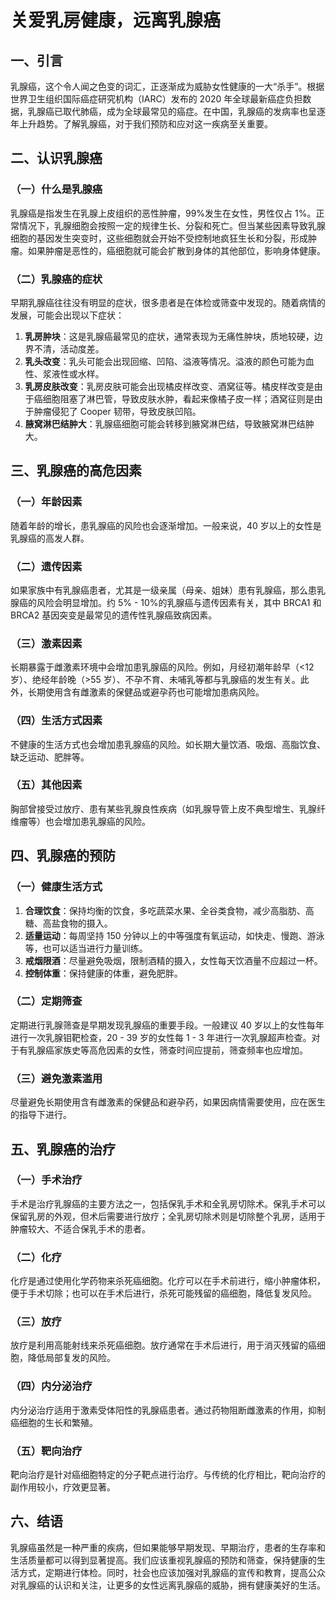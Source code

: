 # 关爱乳房健康，远离乳腺癌

## 一、引言
乳腺癌，这个令人闻之色变的词汇，正逐渐成为威胁女性健康的一大“杀手”。根据世界卫生组织国际癌症研究机构（IARC）发布的 2020 年全球最新癌症负担数据，乳腺癌已取代肺癌，成为全球最常见的癌症。在中国，乳腺癌的发病率也呈逐年上升趋势。了解乳腺癌，对于我们预防和应对这一疾病至关重要。

## 二、认识乳腺癌
### （一）什么是乳腺癌
乳腺癌是指发生在乳腺上皮组织的恶性肿瘤，99%发生在女性，男性仅占 1%。正常情况下，乳腺细胞会按照一定的规律生长、分裂和死亡。但当某些因素导致乳腺细胞的基因发生突变时，这些细胞就会开始不受控制地疯狂生长和分裂，形成肿瘤。如果肿瘤是恶性的，癌细胞就可能会扩散到身体的其他部位，影响身体健康。

### （二）乳腺癌的症状
早期乳腺癌往往没有明显的症状，很多患者是在体检或筛查中发现的。随着病情的发展，可能会出现以下症状：
1. **乳房肿块**：这是乳腺癌最常见的症状，通常表现为无痛性肿块，质地较硬，边界不清，活动度差。
2. **乳头改变**：乳头可能会出现回缩、凹陷、溢液等情况。溢液的颜色可能为血性、浆液性或水样。
3. **乳房皮肤改变**：乳房皮肤可能会出现橘皮样改变、酒窝征等。橘皮样改变是由于癌细胞阻塞了淋巴管，导致皮肤水肿，看起来像橘子皮一样；酒窝征则是由于肿瘤侵犯了 Cooper 韧带，导致皮肤凹陷。
4. **腋窝淋巴结肿大**：乳腺癌细胞可能会转移到腋窝淋巴结，导致腋窝淋巴结肿大。

## 三、乳腺癌的高危因素
### （一）年龄因素
随着年龄的增长，患乳腺癌的风险也会逐渐增加。一般来说，40 岁以上的女性是乳腺癌的高发人群。

### （二）遗传因素
如果家族中有乳腺癌患者，尤其是一级亲属（母亲、姐妹）患有乳腺癌，那么患乳腺癌的风险会明显增加。约 5% - 10%的乳腺癌与遗传因素有关，其中 BRCA1 和 BRCA2 基因突变是最常见的遗传性乳腺癌致病因素。

### （三）激素因素
长期暴露于雌激素环境中会增加患乳腺癌的风险。例如，月经初潮年龄早（<12 岁）、绝经年龄晚（>55 岁）、不孕不育、未哺乳等都与乳腺癌的发生有关。此外，长期使用含有雌激素的保健品或避孕药也可能增加患病风险。

### （四）生活方式因素
不健康的生活方式也会增加患乳腺癌的风险。如长期大量饮酒、吸烟、高脂饮食、缺乏运动、肥胖等。

### （五）其他因素
胸部曾接受过放疗、患有某些乳腺良性疾病（如乳腺导管上皮不典型增生、乳腺纤维瘤等）也会增加患乳腺癌的风险。

## 四、乳腺癌的预防
### （一）健康生活方式
1. **合理饮食**：保持均衡的饮食，多吃蔬菜水果、全谷类食物，减少高脂肪、高糖、高盐食物的摄入。
2. **适量运动**：每周坚持 150 分钟以上的中等强度有氧运动，如快走、慢跑、游泳等，也可以适当进行力量训练。
3. **戒烟限酒**：尽量避免吸烟，限制酒精的摄入，女性每天饮酒量不应超过一杯。
4. **控制体重**：保持健康的体重，避免肥胖。

### （二）定期筛查
定期进行乳腺筛查是早期发现乳腺癌的重要手段。一般建议 40 岁以上的女性每年进行一次乳腺钼靶检查，20 - 39 岁的女性每 1 - 3 年进行一次乳腺超声检查。对于有乳腺癌家族史等高危因素的女性，筛查时间应提前，筛查频率也应增加。

### （三）避免激素滥用
尽量避免长期使用含有雌激素的保健品和避孕药，如果因病情需要使用，应在医生的指导下进行。

## 五、乳腺癌的治疗
### （一）手术治疗
手术是治疗乳腺癌的主要方法之一，包括保乳手术和全乳房切除术。保乳手术可以保留乳房的外观，但术后需要进行放疗；全乳房切除术则是切除整个乳房，适用于肿瘤较大、不适合保乳手术的患者。

### （二）化疗
化疗是通过使用化学药物来杀死癌细胞。化疗可以在手术前进行，缩小肿瘤体积，便于手术切除；也可以在手术后进行，杀死可能残留的癌细胞，降低复发风险。

### （三）放疗
放疗是利用高能射线来杀死癌细胞。放疗通常在手术后进行，用于消灭残留的癌细胞，降低局部复发的风险。

### （四）内分泌治疗
内分泌治疗适用于激素受体阳性的乳腺癌患者。通过药物阻断雌激素的作用，抑制癌细胞的生长和繁殖。

### （五）靶向治疗
靶向治疗是针对癌细胞特定的分子靶点进行治疗。与传统的化疗相比，靶向治疗的副作用较小，疗效更显著。

## 六、结语
乳腺癌虽然是一种严重的疾病，但如果能够早期发现、早期治疗，患者的生存率和生活质量都可以得到显著提高。我们应该重视乳腺癌的预防和筛查，保持健康的生活方式，定期进行体检。同时，社会也应该加强对乳腺癌的宣传和教育，提高公众对乳腺癌的认识和关注，让更多的女性远离乳腺癌的威胁，拥有健康美好的生活。